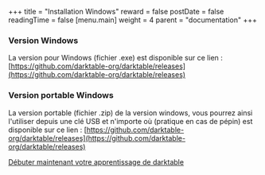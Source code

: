 +++
title =  "Installation Windows"
reward = false
postDate = false
readingTime = false
[menu.main]
  weight = 4
  parent = "documentation"
+++

### Version Windows
La version pour Windows (fichier .exe) est disponible sur ce lien : [https://github.com/darktable-org/darktable/releases](https://github.com/darktable-org/darktable/releases)

### Version portable Windows
La version portable (fichier .zip) de la version windows, vous pourrez ainsi l'utiliser depuis une clé USB et n'importe où (pratique en cas de pépin) est disponible sur ce lien : [https://github.com/darktable-org/darktable/releases](https://github.com/darktable-org/darktable/releases)

[Débuter maintenant votre apprentissage de darktable](/apprendre)
